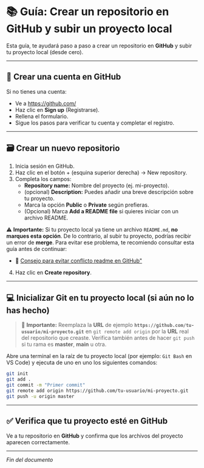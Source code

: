 # 📚 Guía: Crear un repositorio en GitHub y subir un proyecto local

Esta guía, te ayudará paso a paso a crear un repositorio en **GitHub** y subir tu proyecto local (desde cero).

---

## 🧾 Crear una cuenta en GitHub

Si no tienes una cuenta:

- Ve a https://github.com/
- Haz clic en **Sign up** (Registrarse).
- Rellena el formulario.
- Sigue los pasos para verificar tu cuenta y completar el registro.

---

## 🗃️ Crear un nuevo repositorio

1. Inicia sesión en GitHub.
2. Haz clic en el botón + (esquina superior derecha) → New repository.
3. Completa los campos:
    - **Repository name:** Nombre del proyecto (ej. mi-proyecto).
    - (opcional) **Description:** Puedes añadir una breve descripción sobre tu proyecto.
    - Marca la opción **Public** o **Private** según prefieras.
    - (Opcional) Marca **Add a README file** si quieres iniciar con un archivo README.

⚠️ **Importante:** Si tu proyecto local ya tiene un archivo `README.md`, **no marques esta opción**. De lo contrario, al subir tu proyecto, podrías recibir un error de **merge**. Para evitar ese problema, te recomiendo consultar esta guía antes de continuar:

- 📄 [Consejo para evitar conflicto readme en GitHub"](https://github.com/tejada1970/guias-desarrollo/blob/master/consejos/consejo-para-evitar-conflicto-readme-en-github.md)

4. Haz clic en **Create repository**.

---

## 💻 Inicializar Git en tu proyecto local (si aún no lo has hecho)

> 🔹 **Importante:** Reemplaza la **URL** de ejemplo **`https://github.com/tu-usuario/mi-proyecto.git`** en `git remote add origin` por la **URL** real del repositorio que creaste. Verifica también antes de hacer `git push` si tu rama es **master**, **main** u otra.

Abre una terminal en la raíz de tu proyecto local (por ejemplo: `Git Bash` en VS Code) y ejecuta de uno en uno los siguientes comandos:

```bash
git init
git add .
git commit -m "Primer commit"
git remote add origin https://github.com/tu-usuario/mi-proyecto.git
git push -u origin master
```

---

## ✅ Verifica que tu proyecto esté en GitHub

Ve a tu repositorio en **GitHub** y confirma que los archivos del proyecto aparecen correctamente.

---

*Fin del documento*